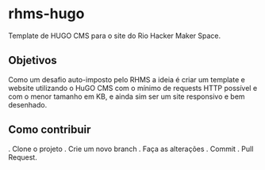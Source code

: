 # rhms-hugo

Template de HUGO CMS para o site do Rio Hacker Maker Space.

## Objetivos
Como um desafio auto-imposto pelo RHMS a ideia é criar um template e website utilizando o HuGO CMS com o mínimo
de requests HTTP possível e com o menor tamanho em KB, e ainda sim ser um site responsivo e bem desenhado.

## Como contribuir
. Clone o projeto
. Crie um novo branch
. Faça as alterações
. Commit
. Pull Request.

 
